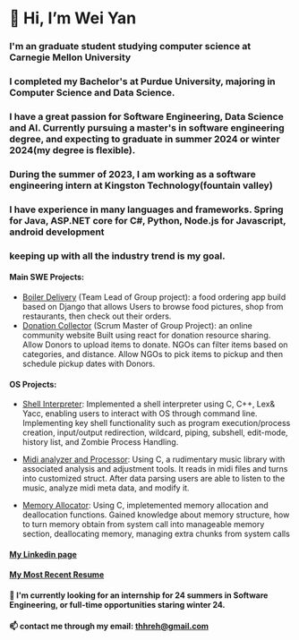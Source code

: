 # 👋 Hi, I’m Wei Yan
### I'm an graduate student studying computer science at Carnegie Mellon University
### I completed my Bachelor's at Purdue University, majoring in Computer Science and Data Science.
### I have a great passion for Software Engineering, Data Science and AI. Currently pursuing a master's in software engineering degree, and expecting to graduate in summer 2024 or winter 2024(my degree is flexible).
### During the summer of 2023, I am working as a software engineering intern at Kingston Technology(fountain valley)
### I have experience in many languages and frameworks. Spring for Java, ASP.NET core for C#, Python, Node.js for Javascript, android development
### keeping up with all the industry trend is my goal.

#### Main SWE Projects:
  - [Boiler Delivery](https://github.com/Yu-Nie/CS348_Project) (Team Lead of Group project): a food ordering app build based on Django that allows Users to browse food pictures, shop from restaurants, then check out their orders.
  - [Donation Collector](https://github.com/thhreh/Donation-Collector) (Scrum Master of Group Project): an online community website Built using react for donation resource sharing. Allow Donors to upload items to donate. NGOs can filter items based on categories, and distance. Allow NGOs to pick items to pickup and then schedule pickup dates with Donors.

#### OS Projects:
  - [Shell Interpreter](https://github.com/thhreh/Shell-Project): Implemented a shell interpreter using C, C++, Lex& Yacc, enabling users to interact with OS through command line. Implementing key shell functionality such as program execution/process creation, input/output redirection, wildcard, piping, subshell, edit-mode, history list, and Zombie Process Handling. 

- [Midi analyzer and Processor](https://github.com/thhreh/Midi-Analyzor-and-Processor): Using C, a rudimentary music library with associated analysis and adjustment tools. It reads in midi files and turns into customized struct. After data parsing users are able to listen to the music, analyze midi meta data, and modify it.
  
- [Memory Allocator](https://github.com/thhreh/MemoryAllocator): Using C, impletemented memory allocation and deallocation functions. Gained knowledge about memory structure, how to turn memory obtain from system call into manageable memory section, deallocating memory, managing extra chunks from system calls
  
#### [My Linkedin page](https://www.linkedin.com/in/weimaxyan/)
#### [My Most Recent Resume](https://drive.google.com/file/d/1HRKm3C1tIB7j2n-X76lH4ZcLKdSSTtUu/view?usp=sharing)
 
#### 💞️ I'm currently looking for an internship for 24 summers in Software Engineering, or full-time opportunities staring winter 24.
#### 📫 contact me through my email: thhreh@gmail.com


<!---
aNewbieProgrammer/aNewbieProgrammer is a ✨ special ✨ repository because its `README.md` (this file) appears on your GitHub profile.
You can click the Preview link to take a look at your changes.
--->
